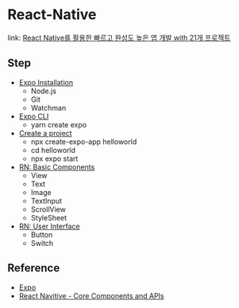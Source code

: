 # React-Native
link: [React Native를 활용한 빠르고 완성도 높은 앱 개발 with 21개 프로젝트](https://fastcampus.co.kr/dev_online_renative)

## Step
- [Expo Installation](https://docs.expo.dev/get-started/installation/)
  - Node.js
  - Git
  - Watchman
- [Expo CLI](https://docs.expo.dev/get-started/installation/#expo-cli)
  - yarn create expo
- [Create a project](https://docs.expo.dev/get-started/create-a-project/)
  - npx create-expo-app helloworld
  - cd helloworld
  - npx expo start
- [RN: Basic Components](https://reactnative.dev/docs/components-and-apis#basic-components)
  - View
  - Text
  - Image
  - TextInput
  - ScrollView
  - StyleSheet
- [RN: User Interface](https://reactnative.dev/docs/components-and-apis#user-interface)
  - Button
  - Switch

## Reference
- [Expo](https://docs.expo.dev/get-started/installation/)
- [React Navitive - Core Components and APIs](https://reactnative.dev/docs/components-and-apis)
